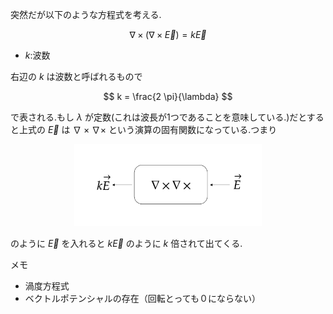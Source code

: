 突然だが以下のような方程式を考える.

$$
\nabla \times (\nabla \times \vec{E}) = k \vec{E}
$$

- $k:$波数

右辺の $k$ は波数と呼ばれるもので

$$
k = \frac{2 \pi}{\lambda}
$$

で表される.もし $\lambda$ が定数(これは波長が1つであることを意味している.)だとすると上式の $\vec{E}$ は $\nabla \times \nabla \times$ という演算の固有関数になっている.つまり

<div align="center">
<img src="pic\nabla_times_nabla_times.png" alt="alt text" width="300">
</div>

のように $\vec{E}$ を入れると $k \vec{E}$ のように $k$ 倍されて出てくる.

メモ
- 渦度方程式
- ベクトルポテンシャルの存在（回転とっても０にならない）